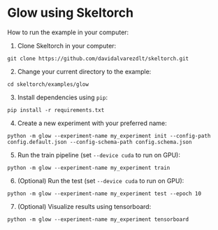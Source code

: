 # Glow using Skeltorch
How to run the example in your computer:

1. Clone Skeltorch in your computer:

```
git clone https://github.com/davidalvarezdlt/skeltorch.git
```

2. Change your current directory to the example:

```
cd skeltorch/examples/glow
```

3. Install dependencies using ``pip``:

```
pip install -r requirements.txt
```

4. Create a new experiment with your preferred name:

```
python -m glow --experiment-name my_experiment init --config-path config.default.json --config-schema-path config.schema.json
```

5. Run the train pipeline (set ``--device cuda`` to run on GPU):

```
python -m glow --experiment-name my_experiment train
```

6. (Optional) Run the test (set ``--device cuda`` to run on GPU):

```
python -m glow --experiment-name my_experiment test --epoch 10
```

7. (Optional) Visualize results using tensorboard:

```
python -m glow --experiment-name my_experiment tensorboard
```